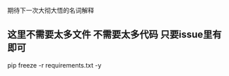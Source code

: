 期待下一次大彻大悟的名词解释


## 这里不需要太多文件  不需要太多代码  只要issue里有即可


pip freeze -r requirements.txt -y

















